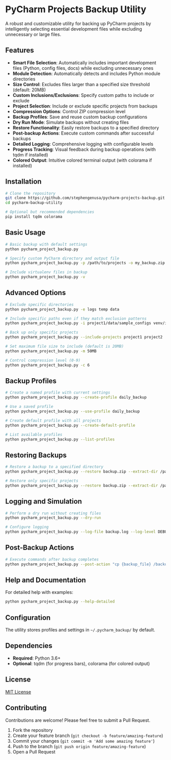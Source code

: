 # PyCharm Projects Backup Utility

A robust and customizable utility for backing up PyCharm projects by intelligently selecting essential development files while excluding unnecessary or large files.

## Features

- **Smart File Selection**: Automatically includes important development files (Python, config files, docs) while excluding unnecessary ones
- **Module Detection**: Automatically detects and includes Python module directories
- **Size Control**: Excludes files larger than a specified size threshold (default: 20MB)
- **Custom Inclusions/Exclusions**: Specify custom paths to include or exclude
- **Project Selection**: Include or exclude specific projects from backups
- **Compression Options**: Control ZIP compression level
- **Backup Profiles**: Save and reuse custom backup configurations
- **Dry Run Mode**: Simulate backups without creating files
- **Restore Functionality**: Easily restore backups to a specified directory
- **Post-backup Actions**: Execute custom commands after successful backups
- **Detailed Logging**: Comprehensive logging with configurable levels
- **Progress Tracking**: Visual feedback during backup operations (with tqdm if installed)
- **Colored Output**: Intuitive colored terminal output (with colorama if installed)

## Installation

```bash
# Clone the repository
git clone https://github.com/stephengenusa/pycharm-projects-backup.git
cd pycharm-backup-utility

# Optional but recommended dependencies
pip install tqdm colorama
```

## Basic Usage

```bash
# Basic backup with default settings
python pycharm_project_backup.py

# Specify custom PyCharm directory and output file
python pycharm_project_backup.py -p /path/to/projects -o my_backup.zip

# Include virtualenv files in backup
python pycharm_project_backup.py -v
```

## Advanced Options

```bash
# Exclude specific directories
python pycharm_project_backup.py -e logs temp data

# Include specific paths even if they match exclusion patterns
python pycharm_project_backup.py -i project1/data/sample_configs venv/important_lib

# Back up only specific projects
python pycharm_project_backup.py --include-projects project1 project2

# Set maximum file size to include (default is 20MB)
python pycharm_project_backup.py -m 50MB

# Control compression level (0-9)
python pycharm_project_backup.py -c 6
```

## Backup Profiles

```bash
# Create a named profile with current settings
python pycharm_project_backup.py --create-profile daily_backup

# Use a saved profile
python pycharm_project_backup.py --use-profile daily_backup

# Create default profile with all projects
python pycharm_project_backup.py --create-default-profile

# List available profiles
python pycharm_project_backup.py --list-profiles
```

## Restoring Backups

```bash
# Restore a backup to a specified directory
python pycharm_project_backup.py --restore backup.zip --extract-dir /path/to/extract

# Restore only specific projects
python pycharm_project_backup.py --restore backup.zip --extract-dir /path/to/extract --restore-projects project1 project2
```

## Logging and Simulation

```bash
# Perform a dry run without creating files
python pycharm_project_backup.py --dry-run

# Configure logging
python pycharm_project_backup.py --log-file backup.log --log-level DEBUG
```

## Post-Backup Actions

```bash
# Execute commands after backup completes
python pycharm_project_backup.py --post-action "cp {backup_file} /backup/" --post-action "echo Backup completed at {date} {time}"
```

## Help and Documentation

For detailed help with examples:

```bash
python pycharm_project_backup.py --help-detailed
```

## Configuration

The utility stores profiles and settings in `~/.pycharm_backup/` by default.

## Dependencies

- **Required**: Python 3.6+
- **Optional**: tqdm (for progress bars), colorama (for colored output)

## License

[MIT License](LICENSE)

## Contributing

Contributions are welcome! Please feel free to submit a Pull Request.

1. Fork the repository
2. Create your feature branch (`git checkout -b feature/amazing-feature`)
3. Commit your changes (`git commit -m 'Add some amazing feature'`)
4. Push to the branch (`git push origin feature/amazing-feature`)
5. Open a Pull Request

